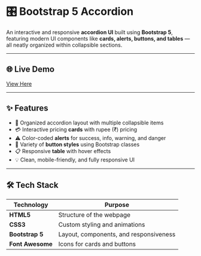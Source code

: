 # 🎛️ Bootstrap 5 Accordion

An interactive and responsive **accordion UI** built using **Bootstrap 5**, featuring modern UI components like **cards, alerts, buttons, and tables** — all neatly organized within collapsible sections.

---

## 🌐 Live Demo  
[View Here](https://bootstrap-accordion.vercel.app/)

---

## ✨ Features  
- 📂 Organized accordion layout with multiple collapsible items  
- 💳 Interactive pricing **cards** with rupee (₹) pricing  
- ⚠️ Color-coded **alerts** for success, info, warning, and danger  
- 🔘 Variety of **button styles** using Bootstrap classes  
- 📋 Responsive **table** with hover effects  
- 💡 Clean, mobile-friendly, and fully responsive UI  

---

## 🛠️ Tech Stack  
| Technology | Purpose |
|-------------|----------|
| **HTML5** | Structure of the webpage |
| **CSS3** | Custom styling and animations |
| **Bootstrap 5** | Layout, components, and responsiveness |
| **Font Awesome** | Icons for cards and buttons |
